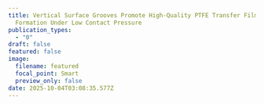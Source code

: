 ```yaml
---
title: Vertical Surface Grooves Promote High-Quality PTFE Transfer Film
  Formation Under Low Contact Pressure
publication_types:
  - "0"
draft: false
featured: false
image:
  filename: featured
  focal_point: Smart
  preview_only: false
date: 2025-10-04T03:08:35.577Z
---
```

